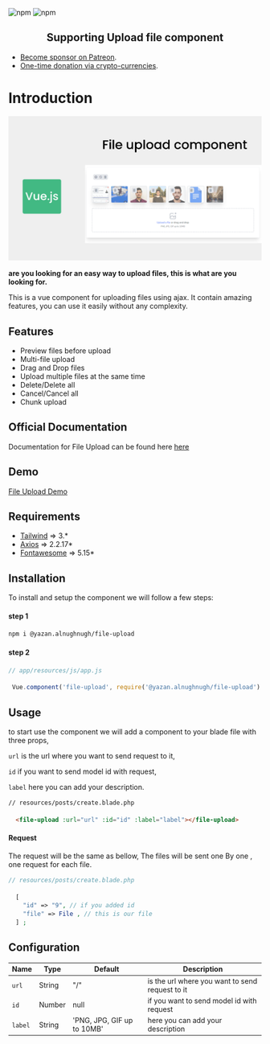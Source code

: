 ![npm](https://img.shields.io/npm/dm/@yazan.alnughnugh/file-upload)
![npm](https://img.shields.io/npm/v/@yazan.alnughnugh/file-upload)
<h2 align="center">Supporting Upload file component</h2>

- [Become sponsor on Patreon](https://www.patreon.com/yazan_alnughnugh).
- [One-time donation via crypto-currencies](https://github.com/yazan-alnugnugh/laravel-datatable/blob/master/_docs/Donations/crypto/index.md).


# Introduction

<p align="center">
    <img src="art/intro-image.png" alt="laravel-vue-datatable intro image">
</p>

**are you looking for an easy way to upload files, this is what are you looking for.**

This is a vue component for uploading files using ajax. It contain amazing features, you can use it easily without any complexity.
## Features
- Preview files before upload
- Multi-file upload
- Drag and Drop files
- Upload multiple files at the same time
- Delete/Delete all
- Cancel/Cancel all
- Chunk upload

## Official Documentation

 Documentation for File Upload can be found here  [here](https://packages.tourismcaravan.com/docs/1/file-upload)

## Demo

 [File Upload Demo](https://packages.tourismcaravan.com/uploads)
 
## Requirements

* [Tailwind](https://tailwindcss.com/) => 3.*
* [Axios](https://github.com/axios/axios) => 2.2.17*
* [Fontawesome](fontawesome.com) => 5.15*


## Installation
   
 
To install and setup the component we will follow a few steps:

#### step 1 
```bash
npm i @yazan.alnughnugh/file-upload
```
#### step 2 
```javascript
// app/resources/js/app.js

 Vue.component('file-upload', require('@yazan.alnughnugh/file-upload').default);
```


## Usage
   
to start use the component we will add a component to your blade file with three props, 

   ```url``` is the url where you want to send request to it,
   
   ```id``` if you want to send model id with request,
   
   ```label``` here you can add your description.
   
```html
// resources/posts/create.blade.php

  <file-upload :url="url" :id="id" :label="label"></file-upload>

```

#### Request
The request will be the same as bellow, The files will be sent one By one , one request for each file.

```php
// resources/posts/create.blade.php

  [
    "id" => "9", // if you added id
    "file" => File , // this is our file
  ] ;   

```

## Configuration


| Name | Type | Default | Description  
| --- | --- | --- | --- |
| `url ` | String | "/" | is the url where you want to send request to it  |
| `id` | Number | null |  if you want to send model id with request |
| `label` | String | 'PNG, JPG, GIF up to 10MB' | here you can add your description |
